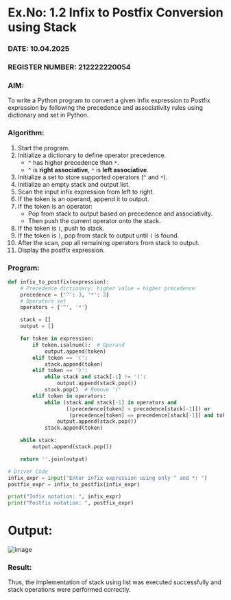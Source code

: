 # Ex.No: 1.2  Infix to Postfix Conversion using Stack  
### DATE: 10.04.2025                                                                          
### REGISTER NUMBER: 212222220054  

### AIM:  
To write a Python program to convert a given Infix expression to Postfix expression by following the precedence and associativity rules using dictionary and set in Python.

### Algorithm:  
1. Start the program.  
2. Initialize a dictionary to define operator precedence.  
   - `^` has higher precedence than `*`.  
   - `^` is **right associative**, `*` is **left associative**.  
3. Initialize a set to store supported operators (`^` and `*`).  
4. Initialize an empty stack and output list.  
5. Scan the input infix expression from left to right.  
6. If the token is an operand, append it to output.  
7. If the token is an operator:  
   - Pop from stack to output based on precedence and associativity.  
   - Then push the current operator onto the stack.  
8. If the token is `(`, push to stack.  
9. If the token is `)`, pop from stack to output until `(` is found.  
10. After the scan, pop all remaining operators from stack to output.  
11. Display the postfix expression.  

### Program:
```python
def infix_to_postfix(expression):
    # Precedence dictionary: higher value = higher precedence
    precedence = {'^': 3, '*': 2}
    # Operators set
    operators = {'^', '*'}

    stack = []
    output = []

    for token in expression:
        if token.isalnum():  # Operand
            output.append(token)
        elif token == '(':
            stack.append(token)
        elif token == ')':
            while stack and stack[-1] != '(':
                output.append(stack.pop())
            stack.pop()  # Remove '('
        elif token in operators:
            while (stack and stack[-1] in operators and
                   ((precedence[token] < precedence[stack[-1]]) or
                    (precedence[token] == precedence[stack[-1]] and token != '^'))):
                output.append(stack.pop())
            stack.append(token)

    while stack:
        output.append(stack.pop())

    return ''.join(output)

# Driver Code
infix_expr = input("Enter infix expression using only ^ and *: ")
postfix_expr = infix_to_postfix(infix_expr)

print("Infix notation: ", infix_expr)
print("Postfix notation: ", postfix_expr)
```
# Output:

![image](https://github.com/user-attachments/assets/cf1b1027-b243-4359-9dd8-11c8e31ccb3c)




### Result:
Thus, the implementation of stack using list was executed successfully and stack operations were performed correctly.
